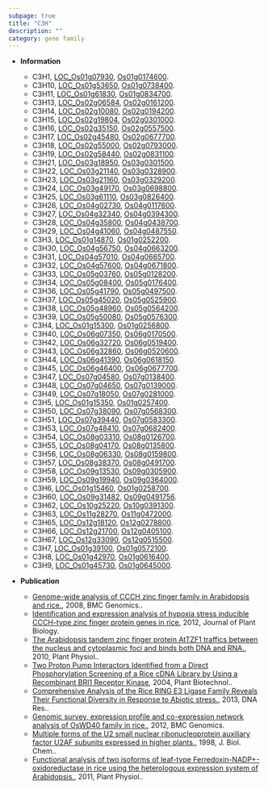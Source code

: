 ```yaml
---
subpage: true
title: "C3H"
description: ""
category: gene family
---
```


* **Information**  
    + C3H1, [LOC_Os01g07930](http://rice.plantbiology.msu.edu/cgi-bin/ORF_infopage.cgi?orf=LOC_Os01g07930), [Os01g0174600](http://rapdb.dna.affrc.go.jp/viewer/gbrowse_details/irgsp1?name=Os01g0174600).
    + C3H10, [LOC_Os01g53650](http://rice.plantbiology.msu.edu/cgi-bin/ORF_infopage.cgi?orf=LOC_Os01g53650), [Os01g0738400](http://rapdb.dna.affrc.go.jp/viewer/gbrowse_details/irgsp1?name=Os01g0738400).
    + C3H11, [LOC_Os01g61830](http://rice.plantbiology.msu.edu/cgi-bin/ORF_infopage.cgi?orf=LOC_Os01g61830), [Os01g0834700](http://rapdb.dna.affrc.go.jp/viewer/gbrowse_details/irgsp1?name=Os01g0834700).
    + C3H13, [LOC_Os02g06584](http://rice.plantbiology.msu.edu/cgi-bin/ORF_infopage.cgi?orf=LOC_Os02g06584), [Os02g0161200](http://rapdb.dna.affrc.go.jp/viewer/gbrowse_details/irgsp1?name=Os02g0161200).
    + C3H14, [LOC_Os02g10080](http://rice.plantbiology.msu.edu/cgi-bin/ORF_infopage.cgi?orf=LOC_Os02g10080), [Os02g0194200](http://rapdb.dna.affrc.go.jp/viewer/gbrowse_details/irgsp1?name=Os02g0194200).
    + C3H15, [LOC_Os02g19804](http://rice.plantbiology.msu.edu/cgi-bin/ORF_infopage.cgi?orf=LOC_Os02g19804), [Os02g0301000](http://rapdb.dna.affrc.go.jp/viewer/gbrowse_details/irgsp1?name=Os02g0301000).
    + C3H16, [LOC_Os02g35150](http://rice.plantbiology.msu.edu/cgi-bin/ORF_infopage.cgi?orf=LOC_Os02g35150), [Os02g0557500](http://rapdb.dna.affrc.go.jp/viewer/gbrowse_details/irgsp1?name=Os02g0557500).
    + C3H17, [LOC_Os02g45480](http://rice.plantbiology.msu.edu/cgi-bin/ORF_infopage.cgi?orf=LOC_Os02g45480), [Os02g0677700](http://rapdb.dna.affrc.go.jp/viewer/gbrowse_details/irgsp1?name=Os02g0677700).
    + C3H18, [LOC_Os02g55000](http://rice.plantbiology.msu.edu/cgi-bin/ORF_infopage.cgi?orf=LOC_Os02g55000), [Os02g0793000](http://rapdb.dna.affrc.go.jp/viewer/gbrowse_details/irgsp1?name=Os02g0793000).
    + C3H19, [LOC_Os02g58440](http://rice.plantbiology.msu.edu/cgi-bin/ORF_infopage.cgi?orf=LOC_Os02g58440), [Os02g0831100](http://rapdb.dna.affrc.go.jp/viewer/gbrowse_details/irgsp1?name=Os02g0831100).
    + C3H21, [LOC_Os03g18950](http://rice.plantbiology.msu.edu/cgi-bin/ORF_infopage.cgi?orf=LOC_Os03g18950), [Os03g0301500](http://rapdb.dna.affrc.go.jp/viewer/gbrowse_details/irgsp1?name=Os03g0301500).
    + C3H22, [LOC_Os03g21140](http://rice.plantbiology.msu.edu/cgi-bin/ORF_infopage.cgi?orf=LOC_Os03g21140), [Os03g0328900](http://rapdb.dna.affrc.go.jp/viewer/gbrowse_details/irgsp1?name=Os03g0328900).
    + C3H23, [LOC_Os03g21160](http://rice.plantbiology.msu.edu/cgi-bin/ORF_infopage.cgi?orf=LOC_Os03g21160), [Os03g0329200](http://rapdb.dna.affrc.go.jp/viewer/gbrowse_details/irgsp1?name=Os03g0329200).
    + C3H24, [LOC_Os03g49170](http://rice.plantbiology.msu.edu/cgi-bin/ORF_infopage.cgi?orf=LOC_Os03g49170), [Os03g0698800](http://rapdb.dna.affrc.go.jp/viewer/gbrowse_details/irgsp1?name=Os03g0698800).
    + C3H25, [LOC_Os03g61110](http://rice.plantbiology.msu.edu/cgi-bin/ORF_infopage.cgi?orf=LOC_Os03g61110), [Os03g0826400](http://rapdb.dna.affrc.go.jp/viewer/gbrowse_details/irgsp1?name=Os03g0826400).
    + C3H26, [LOC_Os04g02730](http://rice.plantbiology.msu.edu/cgi-bin/ORF_infopage.cgi?orf=LOC_Os04g02730), [Os04g0117600](http://rapdb.dna.affrc.go.jp/viewer/gbrowse_details/irgsp1?name=Os04g0117600).
    + C3H27, [LOC_Os04g32340](http://rice.plantbiology.msu.edu/cgi-bin/ORF_infopage.cgi?orf=LOC_Os04g32340), [Os04g0394300](http://rapdb.dna.affrc.go.jp/viewer/gbrowse_details/irgsp1?name=Os04g0394300).
    + C3H28, [LOC_Os04g35800](http://rice.plantbiology.msu.edu/cgi-bin/ORF_infopage.cgi?orf=LOC_Os04g35800), [Os04g0438700](http://rapdb.dna.affrc.go.jp/viewer/gbrowse_details/irgsp1?name=Os04g0438700).
    + C3H29, [LOC_Os04g41060](http://rice.plantbiology.msu.edu/cgi-bin/ORF_infopage.cgi?orf=LOC_Os04g41060), [Os04g0487550](http://rapdb.dna.affrc.go.jp/viewer/gbrowse_details/irgsp1?name=Os04g0487550).
    + C3H3, [LOC_Os01g14870](http://rice.plantbiology.msu.edu/cgi-bin/ORF_infopage.cgi?orf=LOC_Os01g14870), [Os01g0252200](http://rapdb.dna.affrc.go.jp/viewer/gbrowse_details/irgsp1?name=Os01g0252200).
    + C3H30, [LOC_Os04g56750](http://rice.plantbiology.msu.edu/cgi-bin/ORF_infopage.cgi?orf=LOC_Os04g56750), [Os04g0663200](http://rapdb.dna.affrc.go.jp/viewer/gbrowse_details/irgsp1?name=Os04g0663200).
    + C3H31, [LOC_Os04g57010](http://rice.plantbiology.msu.edu/cgi-bin/ORF_infopage.cgi?orf=LOC_Os04g57010), [Os04g0665700](http://rapdb.dna.affrc.go.jp/viewer/gbrowse_details/irgsp1?name=Os04g0665700).
    + C3H32, [LOC_Os04g57600](http://rice.plantbiology.msu.edu/cgi-bin/ORF_infopage.cgi?orf=LOC_Os04g57600), [Os04g0671800](http://rapdb.dna.affrc.go.jp/viewer/gbrowse_details/irgsp1?name=Os04g0671800).
    + C3H33, [LOC_Os05g03760](http://rice.plantbiology.msu.edu/cgi-bin/ORF_infopage.cgi?orf=LOC_Os05g03760), [Os05g0128200](http://rapdb.dna.affrc.go.jp/viewer/gbrowse_details/irgsp1?name=Os05g0128200).
    + C3H34, [LOC_Os05g08400](http://rice.plantbiology.msu.edu/cgi-bin/ORF_infopage.cgi?orf=LOC_Os05g08400), [Os05g0176400](http://rapdb.dna.affrc.go.jp/viewer/gbrowse_details/irgsp1?name=Os05g0176400).
    + C3H36, [LOC_Os05g41790](http://rice.plantbiology.msu.edu/cgi-bin/ORF_infopage.cgi?orf=LOC_Os05g41790), [Os05g0497500](http://rapdb.dna.affrc.go.jp/viewer/gbrowse_details/irgsp1?name=Os05g0497500).
    + C3H37, [LOC_Os05g45020](http://rice.plantbiology.msu.edu/cgi-bin/ORF_infopage.cgi?orf=LOC_Os05g45020), [Os05g0525900](http://rapdb.dna.affrc.go.jp/viewer/gbrowse_details/irgsp1?name=Os05g0525900).
    + C3H38, [LOC_Os05g48960](http://rice.plantbiology.msu.edu/cgi-bin/ORF_infopage.cgi?orf=LOC_Os05g48960), [Os05g0564200](http://rapdb.dna.affrc.go.jp/viewer/gbrowse_details/irgsp1?name=Os05g0564200).
    + C3H39, [LOC_Os05g50080](http://rice.plantbiology.msu.edu/cgi-bin/ORF_infopage.cgi?orf=LOC_Os05g50080), [Os05g0576300](http://rapdb.dna.affrc.go.jp/viewer/gbrowse_details/irgsp1?name=Os05g0576300).
    + C3H4, [LOC_Os01g15300](http://rice.plantbiology.msu.edu/cgi-bin/ORF_infopage.cgi?orf=LOC_Os01g15300), [Os01g0256800](http://rapdb.dna.affrc.go.jp/viewer/gbrowse_details/irgsp1?name=Os01g0256800).
    + C3H40, [LOC_Os06g07350](http://rice.plantbiology.msu.edu/cgi-bin/ORF_infopage.cgi?orf=LOC_Os06g07350), [Os06g0170500](http://rapdb.dna.affrc.go.jp/viewer/gbrowse_details/irgsp1?name=Os06g0170500).
    + C3H42, [LOC_Os06g32720](http://rice.plantbiology.msu.edu/cgi-bin/ORF_infopage.cgi?orf=LOC_Os06g32720), [Os06g0519400](http://rapdb.dna.affrc.go.jp/viewer/gbrowse_details/irgsp1?name=Os06g0519400).
    + C3H43, [LOC_Os06g32860](http://rice.plantbiology.msu.edu/cgi-bin/ORF_infopage.cgi?orf=LOC_Os06g32860), [Os06g0520600](http://rapdb.dna.affrc.go.jp/viewer/gbrowse_details/irgsp1?name=Os06g0520600).
    + C3H44, [LOC_Os06g41390](http://rice.plantbiology.msu.edu/cgi-bin/ORF_infopage.cgi?orf=LOC_Os06g41390), [Os06g0618150](http://rapdb.dna.affrc.go.jp/viewer/gbrowse_details/irgsp1?name=Os06g0618150).
    + C3H45, [LOC_Os06g46400](http://rice.plantbiology.msu.edu/cgi-bin/ORF_infopage.cgi?orf=LOC_Os06g46400), [Os06g0677700](http://rapdb.dna.affrc.go.jp/viewer/gbrowse_details/irgsp1?name=Os06g0677700).
    + C3H47, [LOC_Os07g04580](http://rice.plantbiology.msu.edu/cgi-bin/ORF_infopage.cgi?orf=LOC_Os07g04580), [Os07g0138400](http://rapdb.dna.affrc.go.jp/viewer/gbrowse_details/irgsp1?name=Os07g0138400).
    + C3H48, [LOC_Os07g04650](http://rice.plantbiology.msu.edu/cgi-bin/ORF_infopage.cgi?orf=LOC_Os07g04650), [Os07g0139000](http://rapdb.dna.affrc.go.jp/viewer/gbrowse_details/irgsp1?name=Os07g0139000).
    + C3H49, [LOC_Os07g18050](http://rice.plantbiology.msu.edu/cgi-bin/ORF_infopage.cgi?orf=LOC_Os07g18050), [Os07g0281000](http://rapdb.dna.affrc.go.jp/viewer/gbrowse_details/irgsp1?name=Os07g0281000).
    + C3H5, [LOC_Os01g15350](http://rice.plantbiology.msu.edu/cgi-bin/ORF_infopage.cgi?orf=LOC_Os01g15350), [Os01g0257400](http://rapdb.dna.affrc.go.jp/viewer/gbrowse_details/irgsp1?name=Os01g0257400).
    + C3H50, [LOC_Os07g38090](http://rice.plantbiology.msu.edu/cgi-bin/ORF_infopage.cgi?orf=LOC_Os07g38090), [Os07g0568300](http://rapdb.dna.affrc.go.jp/viewer/gbrowse_details/irgsp1?name=Os07g0568300).
    + C3H51, [LOC_Os07g39440](http://rice.plantbiology.msu.edu/cgi-bin/ORF_infopage.cgi?orf=LOC_Os07g39440), [Os07g0583300](http://rapdb.dna.affrc.go.jp/viewer/gbrowse_details/irgsp1?name=Os07g0583300).
    + C3H53, [LOC_Os07g48410](http://rice.plantbiology.msu.edu/cgi-bin/ORF_infopage.cgi?orf=LOC_Os07g48410), [Os07g0682400](http://rapdb.dna.affrc.go.jp/viewer/gbrowse_details/irgsp1?name=Os07g0682400).
    + C3H54, [LOC_Os08g03310](http://rice.plantbiology.msu.edu/cgi-bin/ORF_infopage.cgi?orf=LOC_Os08g03310), [Os08g0126700](http://rapdb.dna.affrc.go.jp/viewer/gbrowse_details/irgsp1?name=Os08g0126700).
    + C3H55, [LOC_Os08g04170](http://rice.plantbiology.msu.edu/cgi-bin/ORF_infopage.cgi?orf=LOC_Os08g04170), [Os08g0135800](http://rapdb.dna.affrc.go.jp/viewer/gbrowse_details/irgsp1?name=Os08g0135800).
    + C3H56, [LOC_Os08g06330](http://rice.plantbiology.msu.edu/cgi-bin/ORF_infopage.cgi?orf=LOC_Os08g06330), [Os08g0159800](http://rapdb.dna.affrc.go.jp/viewer/gbrowse_details/irgsp1?name=Os08g0159800).
    + C3H57, [LOC_Os08g38370](http://rice.plantbiology.msu.edu/cgi-bin/ORF_infopage.cgi?orf=LOC_Os08g38370), [Os08g0491700](http://rapdb.dna.affrc.go.jp/viewer/gbrowse_details/irgsp1?name=Os08g0491700).
    + C3H58, [LOC_Os09g13530](http://rice.plantbiology.msu.edu/cgi-bin/ORF_infopage.cgi?orf=LOC_Os09g13530), [Os09g0305900](http://rapdb.dna.affrc.go.jp/viewer/gbrowse_details/irgsp1?name=Os09g0305900).
    + C3H59, [LOC_Os09g19940](http://rice.plantbiology.msu.edu/cgi-bin/ORF_infopage.cgi?orf=LOC_Os09g19940), [Os09g0364000](http://rapdb.dna.affrc.go.jp/viewer/gbrowse_details/irgsp1?name=Os09g0364000).
    + C3H6, [LOC_Os01g15460](http://rice.plantbiology.msu.edu/cgi-bin/ORF_infopage.cgi?orf=LOC_Os01g15460), [Os01g0258700](http://rapdb.dna.affrc.go.jp/viewer/gbrowse_details/irgsp1?name=Os01g0258700).
    + C3H60, [LOC_Os09g31482](http://rice.plantbiology.msu.edu/cgi-bin/ORF_infopage.cgi?orf=LOC_Os09g31482), [Os09g0491756](http://rapdb.dna.affrc.go.jp/viewer/gbrowse_details/irgsp1?name=Os09g0491756).
    + C3H62, [LOC_Os10g25220](http://rice.plantbiology.msu.edu/cgi-bin/ORF_infopage.cgi?orf=LOC_Os10g25220), [Os10g0391300](http://rapdb.dna.affrc.go.jp/viewer/gbrowse_details/irgsp1?name=Os10g0391300).
    + C3H63, [LOC_Os11g28270](http://rice.plantbiology.msu.edu/cgi-bin/ORF_infopage.cgi?orf=LOC_Os11g28270), [Os11g0472000](http://rapdb.dna.affrc.go.jp/viewer/gbrowse_details/irgsp1?name=Os11g0472000).
    + C3H65, [LOC_Os12g18120](http://rice.plantbiology.msu.edu/cgi-bin/ORF_infopage.cgi?orf=LOC_Os12g18120), [Os12g0278800](http://rapdb.dna.affrc.go.jp/viewer/gbrowse_details/irgsp1?name=Os12g0278800).
    + C3H66, [LOC_Os12g21700](http://rice.plantbiology.msu.edu/cgi-bin/ORF_infopage.cgi?orf=LOC_Os12g21700), [Os12g0405100](http://rapdb.dna.affrc.go.jp/viewer/gbrowse_details/irgsp1?name=Os12g0405100).
    + C3H67, [LOC_Os12g33090](http://rice.plantbiology.msu.edu/cgi-bin/ORF_infopage.cgi?orf=LOC_Os12g33090), [Os12g0515500](http://rapdb.dna.affrc.go.jp/viewer/gbrowse_details/irgsp1?name=Os12g0515500).
    + C3H7, [LOC_Os01g39100](http://rice.plantbiology.msu.edu/cgi-bin/ORF_infopage.cgi?orf=LOC_Os01g39100), [Os01g0572100](http://rapdb.dna.affrc.go.jp/viewer/gbrowse_details/irgsp1?name=Os01g0572100).
    + C3H8, [LOC_Os01g42970](http://rice.plantbiology.msu.edu/cgi-bin/ORF_infopage.cgi?orf=LOC_Os01g42970), [Os01g0616400](http://rapdb.dna.affrc.go.jp/viewer/gbrowse_details/irgsp1?name=Os01g0616400).
    + C3H9, [LOC_Os01g45730](http://rice.plantbiology.msu.edu/cgi-bin/ORF_infopage.cgi?orf=LOC_Os01g45730), [Os01g0645000](http://rapdb.dna.affrc.go.jp/viewer/gbrowse_details/irgsp1?name=Os01g0645000).

* **Publication**  
    + [Genome-wide analysis of CCCH zinc finger family in Arabidopsis and rice.](http://www.ncbi.nlm.nih.gov/pubmed?term=Genome-wide+analysis+of+CCCH+zinc+finger+family+in+Arabidopsis+and+rice.%5BTitle%5D), 2008, BMC Genomics..
    + [Identification and expression analysis of hypoxia stress inducible CCCH-type zinc finger protein genes in rice](http://www.ncbi.nlm.nih.gov/pubmed?term=Identification+and+expression+analysis+of+hypoxia+stress+inducible+CCCH-type+zinc+finger+protein+genes+in+rice%5BTitle%5D), 2012, Journal of Plant Biology.
    + [The Arabidopsis tandem zinc finger protein AtTZF1 traffics between the nucleus and cytoplasmic foci and binds both DNA and RNA.](http://www.ncbi.nlm.nih.gov/pubmed?term=The+Arabidopsis+tandem+zinc+finger+protein+AtTZF1+traffics+between+the+nucleus+and+cytoplasmic+foci+and+binds+both+DNA+and+RNA.%5BTitle%5D), 2010, Plant Physiol..
    + [Two Proton Pump Interactors Identified from a Direct Phosphorylation Screening of a Rice cDNA Library by Using a Recombinant BRI1 Receptor Kinase](http://www.ncbi.nlm.nih.gov/pubmed?term=Two+Proton+Pump+Interactors+Identified+from+a+Direct+Phosphorylation+Screening+of+a+Rice+cDNA+Library+by+Using+a+Recombinant+BRI1+Receptor+Kinase%5BTitle%5D), 2004, Plant Biotechnol..
    + [Comprehensive Analysis of the Rice RING E3 Ligase Family Reveals Their Functional Diversity in Response to Abiotic stress.](http://www.ncbi.nlm.nih.gov/pubmed?term=Comprehensive+Analysis+of+the+Rice+RING+E3+Ligase+Family+Reveals+Their+Functional+Diversity+in+Response+to+Abiotic+stress.%5BTitle%5D), 2013, DNA Res..
    + [Genomic survey, expression profile and co-expression network analysis of OsWD40 family in rice.](http://www.ncbi.nlm.nih.gov/pubmed?term=Genomic+survey,+expression+profile+and+co-expression+network+analysis+of+OsWD40+family+in+rice.%5BTitle%5D), 2012, BMC Genomics.
    + [Multiple forms of the U2 small nuclear ribonucleoprotein auxiliary factor U2AF subunits expressed in higher plants.](http://www.ncbi.nlm.nih.gov/pubmed?term=Multiple+forms+of+the+U2+small+nuclear+ribonucleoprotein+auxiliary+factor+U2AF+subunits+expressed+in+higher+plants.%5BTitle%5D), 1998, J. Biol. Chem..
    + [Functional analysis of two isoforms of leaf-type Ferredoxin-NADP+-oxidoreductase in rice using the heterologous expression system of Arabidopsis.](http://www.ncbi.nlm.nih.gov/pubmed?term=Functional+analysis+of+two+isoforms+of+leaf-type+Ferredoxin-NADP+-oxidoreductase+in+rice+using+the+heterologous+expression+system+of+Arabidopsis.%5BTitle%5D), 2011, Plant Physiol..


